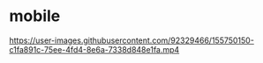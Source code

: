 # mobile



https://user-images.githubusercontent.com/92329466/155750150-c1fa891c-75ee-4fd4-8e6a-7338d848e1fa.mp4

